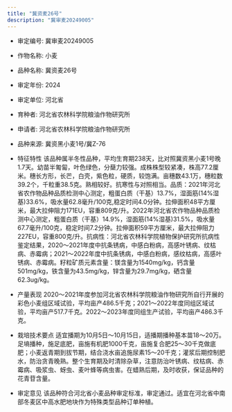 ```yaml
---
title: "冀资麦26号"
description: "冀审麦20249005"
---
```

* 审定编号:  冀审麦20249005

*  作物名称:  小麦

*  品种名称:  冀资麦26号

*  审定年份:  2024

*  审定单位:  河北省

* 育种者:  河北省农林科学院粮油作物研究所

*  申请者:  河北省农林科学院粮油作物研究所

*  品种来源:  冀资黑小麦1号/冀Z-76

*  特征特性
该品种属半冬性品种，平均生育期238天，比对照冀资黑小麦1号晚1.7天。幼苗半匍匐，叶色绿色，分蘖力较强。成株株型较紧凑，株高77.2厘米。穗长方形，长芒，白壳，紫色粒，硬质，较饱满。亩穗数43.1万，穗粒数39.2个，千粒重38.5克。熟相较好。抗寒性与对照相当。品质：2021年河北省农作物品种品质检测中心测定，粗蛋白质（干基）13.7%，湿面筋(14%湿基)33.6%，吸水量62.8毫升/100克,稳定时间4.0分钟。拉伸面积48平方厘米，最大拉伸阻力171EU，容重809克/升。2022年河北省农作物品种品质检测中心测定，粗蛋白质（干基）14.9%，湿面筋(14%湿基)31.5%，吸水量67.7毫升/100克，稳定时间7.2分钟。拉伸面积59平方厘米，最大拉伸阻力227EU，容重800克/升。抗病性：河北省农林科学院植物保护研究所抗病性鉴定结果，2020～2021年度中抗条锈病，中感白粉病，高感叶锈病、纹枯病、赤霉病；2021～2022年度中抗条锈病，中感白粉病，感纹枯病，高感叶锈病、赤霉病。籽粒矿质元素含量：镁含量为1540mg/kg，钙含量501mg/kg，铁含量为43.5mg/kg，锌含量为29.7mg/kg，硒含量62.3ug/kg。

*  产量表现
2020～2021年度参加河北省农林科学院粮油作物研究所自行开展的彩色小麦组区域试验，平均亩产486.5千克；2021～2022年度同组区域试验，平均亩产517.7千克。2022～2023年度同组生产试验，平均亩产486.3千克。

*  栽培技术要点
适宜播期为10月5日～10月15日，适播期播种基本苗18～20万。足墒播种，施足底肥，亩施有机肥1000千克，亩施复合肥25～30千克做底肥；小麦返青期到拔节期，结合浇水亩追施尿素15～20千克；灌浆后期控制肥水，防治贪青晚熟。整个生育期及时清除杂草，注意防治叶锈病、纹枯病、赤霉病、吸浆虫、蚜虫、麦叶蜂等病虫害。在蜡熟后期，及时收获，保证品种的花青苷含量。

*  审定意见
该品种符合河北省小麦品种审定标准，审定通过。适宜在河北省中南部冬麦区中高水肥地块作为特殊类型品种订单种植。
